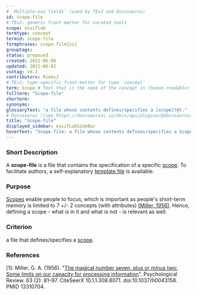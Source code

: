 ```yaml
---
# `Multiple-use fields` (used by TEv2 and Docusaurus)
id: scope-file
# TEv2: generic front-matter for curated texts
scope: essiflab
termtype: concept
termid: scope-file
formphrases: scope-file{ss}
grouptags:
status: proposed
created: 2022-06-06
updated: 2021-06-01
vsntag: v0.1
contributors: RieksJ
# TEv2: type-specific front-matter for type `concept`
term: Scope # Text that is the name of the concept in (human readable) texts.
fullterm: "Scope-file"
shorterm:
synonyms:
glossaryText: "a file whose contents defines/specifies a [scope](@)."
# Docusaurus \(see https://docusaurus\.io/docs/api/plugins/@docusaurus/plugin-content-docs#markdown-front-matter\):
title: "Scope-file"
displayed_sidebar: essifLabSideBar
hoverText: "Scope-file: a file whose contents defines/specifies a Scope."
---
```


### Short Description
A **scope-file** is a file that contains the specification of a specific [scope](@). To facilitate authors, a self-explanatory [template file](/tev1/scope-file.md) is available.

### Purpose
[Scopes](@) enable people to focus, which is important as people's short-term memory is limited to 7 +/- 2 concepts (with attributes) [(Miller, 1956)](http://psychclassics.yorku.ca/Miller/). Hence, defining a scope - what is in it and what is not - is relevant as well.

### Criterion
a file that defines/specifies a [scope](@).

### References

[1]: Miller, G. A. (1956). "[The magical number seven, plus or minus two: Some limits on our capacity for processing information](http://psychclassics.yorku.ca/Miller/)". Psychological Review. 63 (2): 81–97. CiteSeerX 10.1.1.308.8071. doi:10.1037/h0043158. PMID 13310704.